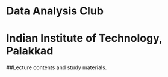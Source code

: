 # Data Analysis Club
# Indian Institute of Technology, Palakkad 
##Lecture contents and study materials.
